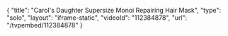 {
    "title": "Carol's Daughter Supersize Monoi Repairing Hair Mask",
    "type": "solo",
    "layout": "iframe-static",
    "videoId": "112384878",
    "url": "\/tvpembed\/112384878"
}